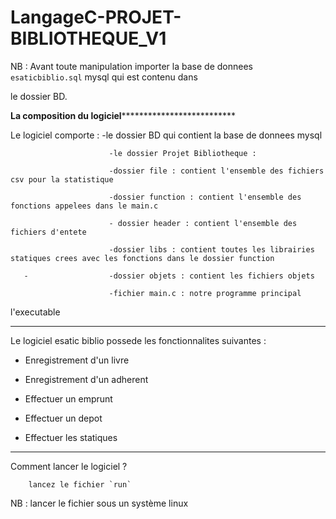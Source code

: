 # LangageC-PROJET-BIBLIOTHEQUE_V1

NB : Avant toute manipulation importer la base de donnees `esaticbiblio.sql` mysql qui est contenu dans
     
le dossier BD.


**********************La composition du logiciel************************************************

Le logiciel comporte :
    -le dossier BD qui contient la base de donnees mysql
    
                          -le dossier Projet Bibliotheque :
        
                          -dossier file : contient l'ensemble des fichiers csv pour la statistique
  
                          -dossier function : contient l'ensemble des fonctions appelees dans le main.c
     
                          - dossier header : contient l'ensemble des fichiers d'entete
       
                          -dossier libs : contient toutes les librairies statiques crees avec les fonctions dans le dossier function
 
       -                  -dossier objets : contient les fichiers objets
     
                          -fichier main.c : notre programme principal
        
l'executable

************************************************************************************************


Le logiciel esatic biblio possede les fonctionnalites suivantes :
      
   - Enregistrement d'un livre
     
   - Enregistrement d'un adherent
  
   - Effectuer un emprunt
 
   - Effectuer un depot
    
   - Effectuer les statiques


************************************************************************************************

Comment lancer le logiciel ?

        lancez le fichier `run`



NB : lancer le fichier sous un système linux 
